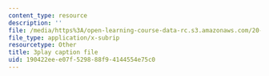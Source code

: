 ```yaml
---
content_type: resource
description: ''
file: /media/https%3A/open-learning-course-data-rc.s3.amazonaws.com/20-219-becoming-the-next-bill-nye-writing-and-hosting-the-educational-show-january-iap-2015/190422eee07f529888f94144554e75c0_es4aS15Y_Ck.vtt
file_type: application/x-subrip
resourcetype: Other
title: 3play caption file
uid: 190422ee-e07f-5298-88f9-4144554e75c0
---
```


